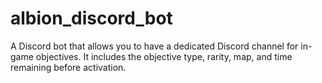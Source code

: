 # albion_discord_bot
 A Discord bot that allows you to have a dedicated Discord channel for in-game objectives. It includes the objective type, rarity, map, and time remaining before activation.
